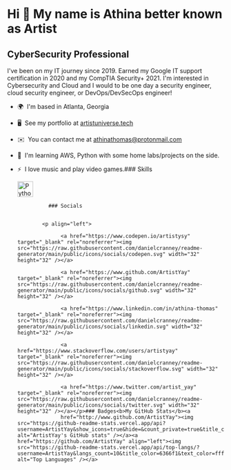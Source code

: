 Hi 👋 My name is Athina better known as Artist
==============================================

CyberSecurity Professional
--------------------------

I've been on my IT journey since 2019. Earned my Google IT support certification in 2020 and my CompTIA Security+ 2021. I'm interested in Cybersecurity and Cloud and I would to be one day a security engineer, cloud security engineer, or DevOps/DevSecOps engineer!

*   🌍  I'm based in Atlanta, Georgia
*   🖥️  See my portfolio at [artistuniverse.tech](http://artistuniverse.tech)
*   ✉️  You can contact me at [athinathomas@protonmail.com](mailto:athinathomas@protonmail.com)
*   🧠  I'm learning AWS, Python with some home labs/projects on the side.
*   ⚡  I love music and play video games.### Skills<p align="left">
                                <a href="https://www.python.org/" target="_blank" rel="noreferrer"><img src="https://raw.githubusercontent.com/danielcranney/readme-generator/main/public/icons/skills/python-colored.svg" width="36" height="36" alt="Python" /></a>
                    </p>
                    
                  ### Socials
                  
                  
                <p align="left">
                          
                      <a href="https://www.codepen.io/artistysy" target="_blank" rel="noreferrer"><img src="https://raw.githubusercontent.com/danielcranney/readme-generator/main/public/icons/socials/codepen.svg" width="32" height="32" /></a>
                          
                      <a href="https://www.github.com/ArtistYay" target="_blank" rel="noreferrer"><img src="https://raw.githubusercontent.com/danielcranney/readme-generator/main/public/icons/socials/github.svg" width="32" height="32" /></a>
                          
                      <a href="https://www.linkedin.com/in/athina-thomas" target="_blank" rel="noreferrer"><img src="https://raw.githubusercontent.com/danielcranney/readme-generator/main/public/icons/socials/linkedin.svg" width="32" height="32" /></a>
                          
                      <a href="https://www.stackoverflow.com/users/artistyay" target="_blank" rel="noreferrer"><img src="https://raw.githubusercontent.com/danielcranney/readme-generator/main/public/icons/socials/stackoverflow.svg" width="32" height="32" /></a>
                          
                      <a href="https://www.twitter.com/artist_yay" target="_blank" rel="noreferrer"><img src="https://raw.githubusercontent.com/danielcranney/readme-generator/main/public/icons/socials/twitter.svg" width="32" height="32" /></a></p>### Badges<b>My GitHub Stats</b><a
                      href="http://www.github.com/ArtistYay"><img src="https://github-readme-stats.vercel.app/api?username=ArtistYay&show_icons=true&hide=&count_private=true&title_color=6366f1&text_color=ffffff&icon_color=a855f7&bg_color=1c1917&hide_border=true&show_icons=true" alt="ArtistYay's GitHub stats" /></a><a href="https://github.com/ArtistYay" align="left"><img src="https://github-readme-stats.vercel.app/api/top-langs/?username=ArtistYay&langs_count=10&title_color=6366f1&text_color=ffffff&icon_color=a855f7&bg_color=1c1917&hide_border=true&locale=en&custom_title=Top%20%Languages" alt="Top Languages" /></a>
